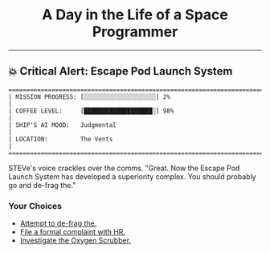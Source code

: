 <h1 align="center">A Day in the Life of a Space Programmer</h1>

---

<h2 id="node-26">💥 Critical Alert: Escape Pod Launch System</h2>

```
========================================================================
| MISSION PROGRESS: [░░░░░░░░░░░░░░░░░░░░] 2%                                  |
| COFFEE LEVEL:     [███████████████████░] 98%                                 |
| SHIP'S AI MOOD:   Judgmental                                                 |
| LOCATION:         The Vents                                                  |
========================================================================
```

STEVe's voice crackles over the comms. "Great. Now the Escape Pod Launch System has developed a superiority complex. You should probably go and de-frag the."



### Your Choices

*   [Attempt to de-frag the.](./README-0029.md)
*   [File a formal complaint with HR.](./README-0034.md)
*   [Investigate the Oxygen Scrubber.](./README-0027.md)
